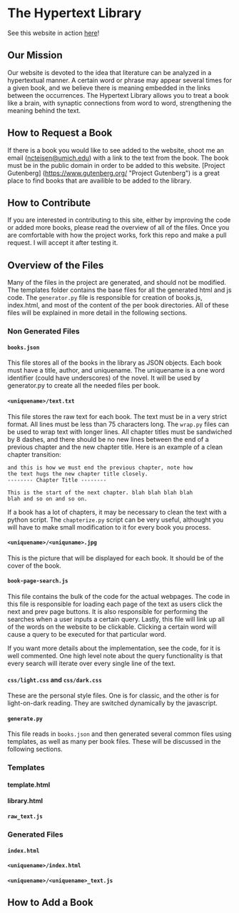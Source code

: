 # The Hypertext Library

See this website in action [here](http://hypertextlibrary.com/ "The Hypertext Library")!


## Our Mission

Our website is devoted to the idea that 
literature can be analyzed in a hypertextual manner. 
A certain word or phrase may appear several times for a given book, and we believe there is 
meaning embedded in the links between the occurrences. The Hypertext Library allows you to treat a book 
like a brain, with synaptic connections from word to word, strengthening the meaning behind 
the text.

## How to Request a Book

If there is a book you would like to see added to the website, shoot me an email (ncteisen@umich.edu) with a link to the
text from the book. The book must be in the public domain in order to be added to this website. 
[Project Gutenberg] (https://www.gutenberg.org/ "Project Gutenberg") is a great place to find books that are
availible to be added to the library.

## How to Contribute

If you are interested in contributing to this site, either by improving the code or added more books, please
read the overview of all of the files. Once you are comfortable with how the project works, fork this repo and
make a pull request. I will accept it after testing it.

## Overview of the Files

Many of the files in the project are generated, and should not be modified. The templates folder contains 
the base files for all the generated html and js code. The `generator.py` file is responsible for creation of 
books.js, index.html, and most of the content of the per book directories. All of these files will be explained
in more detail in the following sections.

### Non Generated Files

#### `books.json`

This file stores all of the books in the library as JSON objects. Each book must have a title, author, 
and uniquename. The uniquename is a one word identifier (could have underscores) of the novel. It will be used
by generator.py to create all the needed files per book.

#### `<uniquename>/text.txt`

This file stores the raw text for each book. The text must be in a very strict format. All lines must be less than 75
characters long. The `wrap.py` files can be used to wrap text with longer lines. All chapter titles must be sandwiched by
8 dashes, and there should be no new lines between the end of a previous chapter and the new chapter title. Here is an example
of a clean chapter transition:

```
and this is how we must end the previous chapter, note how
the text hugs the new chapter title closely.
-------- Chapter Title --------

This is the start of the next chapter. blah blah blah blah
blah and so on and so on.
```

If a book has a lot of chapters, it may be necessary to clean the text with a python script. The `chapterize.py` script
can be very useful, althought you will have to make small modification to it for every book you process.

#### `<uniquename>/<uniquname>.jpg`

This is the picture that will be displayed for each book. It should be of the cover of the book.

#### `book-page-search.js`

This file contains the bulk of the code for the actual webpages. The code in this file is responsible for loading each 
page of the text as users click the next and prev page buttons. It is also responsible for performing the searches
when a user inputs a certain query. Lastly, this file will link up all of the words on the website to be clickable. 
Clicking a certain word will cause a query to be executed for that particular word.

If you want more details about the implementation, see the code, for it is well commented. One high level note about the
query functionality is that every search will iterate over every single line of the text.

#### `css/light.css` and `css/dark.css`

These are the personal style files. One is for classic, and the other is for light-on-dark reading. They are switched
dynamically by the javascript.

#### `generate.py`

This file reads in `books.json` and then generated several common files using templates, as well as many per book files. 
These will be discussed in the following sections.

### Templates

#### template.html

#### library.html

#### `raw_text.js`

### Generated Files

#### `index.html`

#### `<uniquename>/index.html`

#### `<uniquename>/<uniquename>_text.js`

## How to Add a Book

